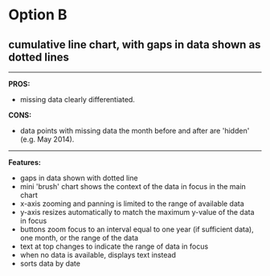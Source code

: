 
# Option B
## cumulative line chart, with gaps in data shown as dotted lines

---

**PROS:**
- missing data clearly differentiated.

**CONS:**
- data points with missing data the month before and after are 'hidden' (e.g. May 2014).

---

**Features:**
- gaps in data shown with dotted line
- mini 'brush' chart shows the context of the data in focus in the main chart
- x-axis zooming and panning is limited to the range of available data
- y-axis resizes automatically to match the maximum y-value of the data in focus
- buttons zoom focus to an interval equal to one year (if sufficient data), one month, or the range of the data
- text at top changes to indicate the range of data in focus
- when no data is available, displays text instead
- sorts data by date

